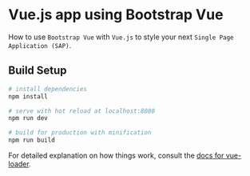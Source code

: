 #  Vue.js app using Bootstrap Vue

How to use  `Bootstrap Vue`  with  `Vue.js`  to style your next `Single Page Application (SAP)`.

## Build Setup

``` bash
# install dependencies
npm install

# serve with hot reload at localhost:8080
npm run dev

# build for production with minification
npm run build
```

For detailed explanation on how things work, consult the [docs for vue-loader](http://vuejs.github.io/vue-loader).
